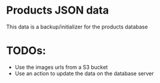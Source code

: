 # Products JSON data
This data is a backup/initializer for the products database

# TODOs:
- Use the images urls from a S3 bucket
- Use an action to update the data on the database server